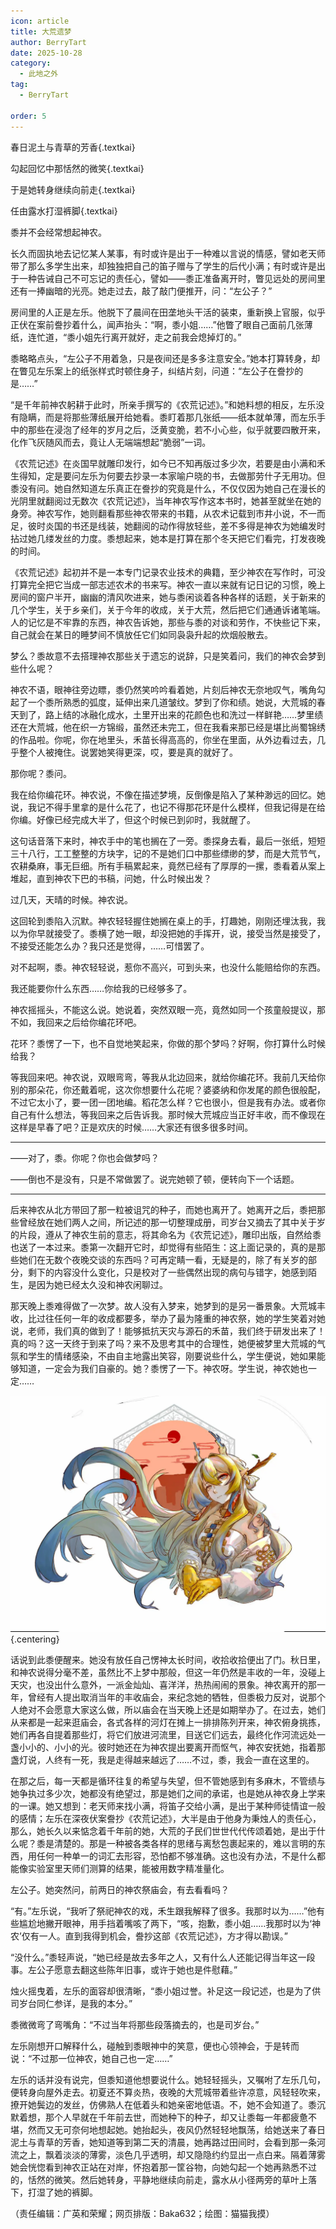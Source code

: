 ```yaml
---
icon: article
title: 大荒遗梦
author: BerryTart
date: 2025-10-28
category:
  - 此地之外
tag:
  - BerryTart

order: 5
---
```


春日泥土与青草的芳香{.textkai}

勾起回忆中那恬然的微笑{.textkai}

于是她转身继续向前走{.textkai}

任由露水打湿裤脚{.textkai}

<!-- more -->

黍并不会经常想起神农。

长久而固执地去记忆某人某事，有时或许是出于一种难以言说的情感，譬如老天师带了那么多学生出来，却独独把自己的笛子赠与了学生的后代小满；有时或许是出于一种告诫自己不可忘记的责任心，譬如——黍正准备离开时，瞥见远处的房间里还有一捧幽暗的光亮。她走过去，敲了敲门便推开，问：“左公子？”

房间里的人正是左乐。他脱下了晨间在田垄地头干活的装束，重新换上官服，似乎正伏在案前誊抄着什么，闻声抬头：“啊，黍小姐……”他瞥了眼自己面前几张薄纸，连忙道，“黍小姐先行离开就好，走之前我会熄掉灯的。”

黍略略点头，“左公子不用着急，只是夜间还是多多注意安全。”她本打算转身，却在瞥见左乐案上的纸张样式时顿住身子，纠结片刻，问道：“左公子在誊抄的是……”

“是千年前神农躬耕于此时，所亲手撰写的《农荒记述》。”和她料想的相反，左乐没有隐瞒，而是将那些薄纸展开给她看。黍盯着那几张纸——纸本就单薄，而左乐手中的那些在浸泡了经年的岁月之后，泛黄变脆，若不小心些，似乎就要四散开来，化作飞灰随风而去，竟让人无端端想起“脆弱”一词。

《农荒记述》在炎国早就雕印发行，如今已不知再版过多少次，若要是由小满和禾生得知，定是要问左乐为何要去抄录一本家喻户晓的书，去做那劳什子无用功。但黍没有问。她自然知道左乐真正在誊抄的究竟是什么，不仅仅因为她自己在漫长的光阴里就翻阅过无数次《农荒记述》，当年神农写作这本书时，她甚至就坐在她的身旁。神农写作，她则翻看那些神农带来的书籍，从农术记载到市井小说，不一而足，彼时炎国的书还是线装，她翻阅的动作得放轻些，差不多得是神农为她编发时拈过她几缕发丝的力度。黍想起来，她本是打算在那个冬天把它们看完，打发夜晚的时间。

《农荒记述》起初并不是一本专门记录农业技术的典籍，至少神农在写作时，可没打算完全把它当成一部志述农术的书来写。神农一直以来就有记日记的习惯，晚上房间的窗户半开，幽幽的清风吹进来，她与黍闲谈着各种各样的话题，关于新来的几个学生，关于乡亲们，关于今年的收成，关于大荒，然后把它们通通诉诸笔端。人的记忆是不牢靠的东西，神农告诉她，那些与黍的对谈和劳作，不快些记下来，自己就会在某日的睡梦间不慎放任它们如同袅袅升起的炊烟般散去。

梦么？黍故意不去搭理神农那些关于遗忘的说辞，只是笑着问，我们的神农会梦到些什么呢？

神农不语，眼神往旁边瞟，黍仍然笑吟吟看着她，片刻后神农无奈地叹气，嘴角勾起了一个黍所熟悉的弧度，延伸出来几道皱纹。梦到了你和绩。她说，大荒城的春天到了，路上结的冰融化成水，土里开出来的花颜色也和洗过一样鲜艳……梦里绩还在大荒城，他在织一方锦缎，虽然还未完工，但在我看来那已经是堪比尚蜀锦绣的作品啦。你呢，你在地里头，禾苗长得高高的，你坐在里面，从外边看过去，几乎整个人被掩住。说罢她笑得更深，哎，要是真的就好了。

那你呢？黍问。

我在给你编花环。神农说，不像在描述梦境，反倒像是陷入了某种渺远的回忆。她说，我记不得手里拿的是什么花了，也记不得那花环是什么模样，但我记得是在给你编。好像已经完成大半了，但这个时候已到卯时，我就醒了。

这句话音落下来时，神农手中的笔也搁在了一旁。黍探身去看，最后一张纸，短短三十八行，工工整整的方块字，记的不是她们口中那些缥缈的梦，而是大荒节气，农耕桑麻，事无巨细。所有手稿累起来，竟然已经有了厚厚的一摞，黍看着从案上堆起，直到神农下巴的书稿，问她，什么时候出发？

过几天，天晴的时候。神农说。

这回轮到黍陷入沉默。神农轻轻握住她搁在桌上的手，打趣她，刚刚还埋汰我，我以为你早就接受了。黍横了她一眼，却没把她的手挥开，说，接受当然是接受了，不接受还能怎么办？我只还是觉得，……可惜罢了。

对不起啊，黍。神农轻轻说，惹你不高兴，可到头来，也没什么能赔给你的东西。

我还能要你什么东西……你给我的已经够多了。

神农摇摇头，不能这么说。她说着，突然双眼一亮，竟然如同一个孩童般提议，那不如，我回来之后给你编花环吧。

花环？黍愣了一下，也不自觉地笑起来，你做的那个梦吗？好啊，你打算什么时候给我？

等我回来吧。神农说，双眼弯弯，等我从北边回来，就给你编花环。我前几天给你别的那朵花，你还戴着呢，这次你想要什么花呢？婆婆纳和你发尾的颜色很般配，不过它太小了，要一团一团地编。稻花怎么样？它也很小，但是我有办法。或者你自己有什么想法，等我回来之后告诉我。那时候大荒城应当正好丰收，而不像现在这样是早春了吧？正是欢庆的时候……大家还有很多很多时间。

---

——对了，黍。你呢？你也会做梦吗？

——倒也不是没有，只是不常做罢了。说完她顿了顿，便转向下一个话题。

---

后来神农从北方带回了那一粒被诅咒的种子，而她也离开了。她离开之后，黍把那些曾经放在她们两人之间，所记述的那一切整理成册，司岁台又摘去了其中关于岁的片段，遵从了神农生前的意志，将其命名为《农荒记述》，雕印出版，自然给黍也送了一本过来。黍第一次翻开它时，却觉得有些陌生：这上面记录的，真的是那些她们在无数个夜晚交谈的东西吗？可再定睛一看，无疑是的，除了有关岁的部分，剩下的内容没什么变化，只是校对了一些偶然出现的病句与错字，她感到陌生，是因为她已经太久没和神农闲聊过。

那天晚上黍难得做了一次梦。故人没有入梦来，她梦到的是另一番景象。大荒城丰收，比过往任何一年的收成都要多，举办了最为隆重的神农祭，她的学生笑着对她说，老师，我们真的做到了！能够抵抗天灾与源石的禾苗，我们终于研发出来了！真的吗？这一天终于到来了吗？来不及思考其中的合理性，她便被梦里大荒城的气氛和学生的情绪感染，不由自主地露出笑容，刚要说些什么，学生便说，她如果能够知道，一定会为我们自豪的。她？黍愣了一下。神农呀。学生说，神农她也一定……

![](./res/illustration/文章配图（猫猫我摸）.webp) {.centering}

话说到此黍便醒来。她没有放任自己愣神太长时间，收拾收拾便出了门。秋日里，和神农说得分毫不差，虽然比不上梦中那般，但这一年仍然是丰收的一年，没碰上天灾，也没出什么意外，一派金灿灿、喜洋洋，热热闹闹的景象。神农离开的那一年，曾经有人提出取消当年的丰收庙会，来纪念她的牺牲，但黍极力反对，说那个人绝对不会愿意大家这么做，所以庙会在当天晚上还是如期举办了。在过去，她们从来都是一起来逛庙会，各式各样的河灯在摊上一排排陈列开来，神农俯身挑拣，她们再各自提着那些灯，将它们放进河流里，目送它们远去，最终化作河流远处一盏小小的、小小的光。彼时她还在为神农提出要离开而怄气，神农安抚她，指着那盏灯说，人终有一死，我是走得越来越远了……不过，黍，我会一直在这里的。

在那之后，每一天都是循环往复的希望与失望，但不管她感到有多麻木，不管绩与她争执过多少次，她都没有绝望过，那是她们之间的承诺，也是她从神农身上学来的一课。她又想到：老天师来找小满，将笛子交给小满，是出于某种师徒情谊一般的感情；左乐在深夜伏案誊抄《农荒记述》，大半是由于他身为秉烛人的责任心，那么，她长久以来惦念着千年前的她，大荒的子民们世世代代传颂着她，是出于什么呢？黍是清楚的。那是一种被各类各样的思绪与离愁包裹起来的，难以言明的东西，用任何一种单一的词汇去形容，恐怕都不够准确。这也没有办法，不是什么都能像实验室里天师们测算的结果，能被用数字精准量化。

左公子。她突然问，前两日的神农祭庙会，有去看看吗？

“有。”左乐说，“我听了祭祀神农的戏，禾生跟我解释了很多。我那时以为……”他有些尴尬地撇开眼神，用手挡着嘴咳了两下，“咳，抱歉，黍小姐……我那时以为‘神农’仅有一人。直到我得到机会，誊抄这部《农荒记述》，方才得以勘误。”

“没什么。”黍轻声说，“她已经是故去多年之人，又有什么人还能记得当年这一段事。左公子愿意去翻这些陈年旧事，或许于她也是件慰藉。”

烛火摇曳着，左乐的面容却很清晰，“黍小姐过誉。补足这一段记述，也是为了供司岁台同仁参详，是我的本分。”

黍微微弯了弯嘴角：“不过当年将那些段落摘去的，也是司岁台。”

左乐刚想开口解释什么，碰触到黍眼神中的笑意，便也心领神会，于是转而说：“不过那一位神农，她自己也一定……”

左乐的话并没有说完，但黍知道他想要说什么。她轻轻摇头，又嘱咐了左乐几句，便转身向屋外走去。初夏还不算炎热，夜晚的大荒城带着些许凉意，风轻轻吹来，撩开她鬓边的发丝，仿佛熟人在低着头和她亲密地低语。不，她不会知道了。黍沉默着想，那个人早就在千年前去世，而她种下的种子，却又让黍每一年都疲惫不堪，然而又无可奈何地想起她。她抬起头，夜风仍然轻轻地飘荡，给她送来了春日泥土与青草的芳香，她知道等到第二天的清晨，她再路过田间时，会看到那一条河流之上，飘着淡淡的薄雾，淡色几乎透明，却又隐隐约约显出一点白来。隔着薄雾她会恍惚看到神农正站在对岸，怀抱着那一筐谷物，向她勾起一个她再熟悉不过的，恬然的微笑。然后她转身，平静地继续向前走，露水从小径两旁的草叶上落下，打湿了她的裤脚。<eod />

（责任编辑：广英和荣耀；网页排版：Baka632；绘图：猫猫我摸）

<FakeAds />